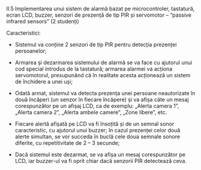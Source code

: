 II.5 Implementarea unui sistem de alarmă bazat pe microcontroler, tastatură, ecran LCD, buzzer, senzori de prezență de tip PIR și servomotor – “passive infrared sensors” (2 studenți)

Caracteristici:

- Sistemul va conține 2 senzori de tip PIR pentru detecția prezenței persoanelor;

- Armarea și dezarmarea sistemului de alarmă se va face cu ajutorul unui cod special introdus de la tastatură; armarea alarmei va acționa servomotorul, presupunând că în realitate acesta acționează un sistem de închidere a unei uși;

- Odată armat, sistemul va detecta prezența unei persoane neautorizate în două încăperi (un senzor în fiecare încăpere) și va afișa câte un mesaj corespunzător pe un afișaj LCD, ca de exemplu: „Alerta camera 1”, „Alerta camera 2”, „Alerta ambele camere”, „Zone libere”, etc.

- Fiecare alertă afișată pe LCD va fi însoțită și de un semnal sonor caracteristic, cu ajutorul unui buzzer; în cazul prezenței celor două alerte simultan, se vor succeda în buclă cele doua semnale sonore diferite, cu repetitivitate de 2 – 3 secunde;

- Dacă sistemul este dezarmat, se va afișa un mesaj corespunzător pe LCD, iar buzzer-ul va fi oprit chiar dacă senzorii PIR detectează ceva.


